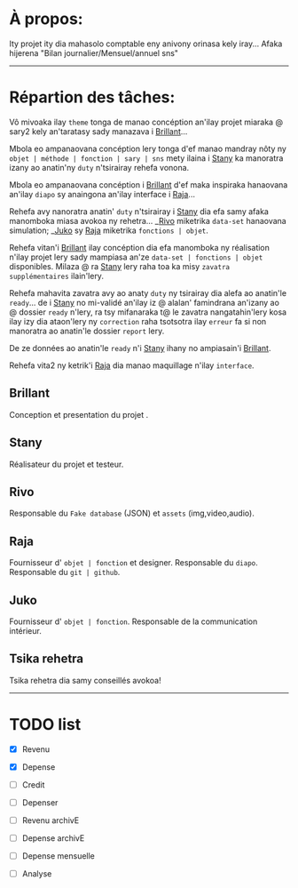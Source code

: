 # À propos:

Ity projet ity dia mahasolo comptable eny anivony orinasa kely iray...
Afaka hijerena "Bilan journalier/Mensuel/annuel sns"

<hr>

# Répartion des tâches:

Vô mivoaka ilay `theme` tonga de manao concéption an'ilay projet miaraka @ sary2 kely an'taratasy sady manazava i [Brillant](#)...

Mbola eo ampanaovana concéption lery tonga d'ef manao mandray nôty ny `objet | méthode | fonction | sary | sns` mety ilaina i [Stany](#) ka manoratra izany ao anatin'ny `duty` n'tsirairay rehefa vonona.

Mbola eo ampanaovana concéption i [Brillant](#) d'ef maka inspiraka hanaovana an'ilay `diapo` sy anaingona an'ilay interface i [Raja](#)...

Rehefa avy nanoratra anatin' `duty` n'tsirairay i [Stany](#) dia efa samy afaka manomboka miasa avokoa ny rehetra...
_[Rivo](#) miketrika `data-set` hanaovana simulation;
_[Juko](#) sy [Raja](#) miketrika `fonctions | objet`.

Rehefa vitan'i [Brillant](#) ilay concéption dia efa manomboka ny réalisation n'ilay projet lery sady mampiasa an'ze `data-set | fonctions | objet` disponibles. Milaza @ ra [Stany](#) lery raha toa ka misy `zavatra supplémentaires` ilain'lery.

Rehefa mahavita zavatra avy ao anaty `duty` ny tsirairay dia alefa ao anatin'le `ready`... de i [Stany](#) no mi-validé an'ilay iz @ alalan' famindrana an'izany ao @ dossier `ready` n'lery, ra tsy mifanaraka t@ le zavatra nangatahin'lery kosa ilay izy dia ataon'lery ny `correction` raha tsotsotra ilay `erreur` fa si non manoratra ao anatin'le dossier `report` lery.

De ze données ao anatin'le `ready` n'i [Stany](#) ihany no ampiasain'i [Brillant](#).

Rehefa vita2 ny ketrik'i [Raja](#) dia manao maquillage n'ilay `interface`.

## Brillant

Conception et presentation du projet .

## Stany

Réalisateur du projet et testeur.

## Rivo

Responsable du `Fake database` (JSON) et `assets` (img,video,audio).

## Raja

Fournisseur d' `objet | fonction` et designer.
Responsable du `diapo`.
Responsable du `git | github`.

## Juko

Fournisseur d' `objet | fonction`.
Responsable de la communication intérieur.

## Tsika rehetra

Tsika rehetra dia samy conseillés avokoa!

<hr>

# TODO list 

- [x]  Revenu
- [x]  Depense
- [ ]  Credit
- [ ]  Depenser
- [ ]  Revenu archivE
- [ ]  Depense archivE
- [ ]  Depense mensuelle
- [ ]  Analyse

